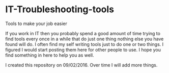 # IT-Troubleshooting-tools
Tools to make your job easier

If you work in IT then you probably spend a good amount of time trying to find tools every once in a while that do just one thing nothing else you have found will do. I often find my self writing tools just to do one or two things. I figured I would start posting them here for other people to use. I hope you find something in here to help you as well.

I created this repository on 09/02/2016. Over time I will add more things.

